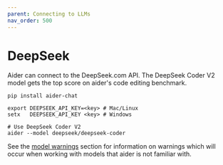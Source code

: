 ```yaml
---
parent: Connecting to LLMs
nav_order: 500
---
```


# DeepSeek

Aider can connect to the DeepSeek.com API.
The DeepSeek Coder V2 model gets the top score on aider's code editing benchmark.

```
pip install aider-chat

export DEEPSEEK_API_KEY=<key> # Mac/Linux
setx   DEEPSEEK_API_KEY <key> # Windows

# Use DeepSeek Coder V2
aider --model deepseek/deepseek-coder
```

See the [model warnings](warnings.html)
section for information on warnings which will occur
when working with models that aider is not familiar with.

